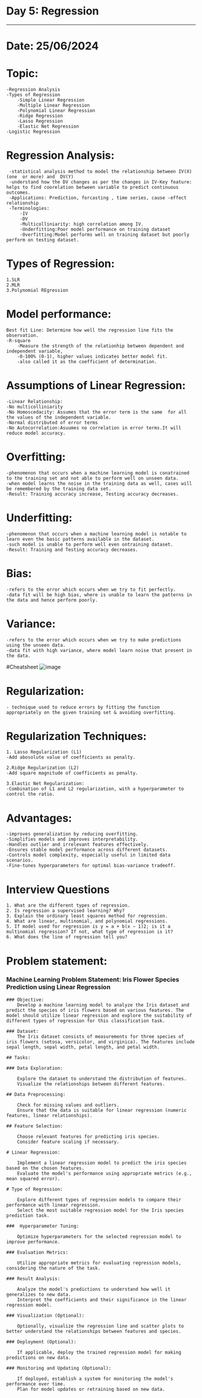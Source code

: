 
# Day 5: Regression
-----------------------------------------------
# Date: 25/06/2024
# Topic:
	-Regression Analysis
	-Types of Regression
		-Simple Linear Regression
		-Multiple Linear Regression
		-Polynomial Linear Regression
		-Ridge Regression
		-Lasso Regression
		-Elastic Net Regression
	-Logistic Regression
	
# Regression Analysis:

     -statistical analysis method to model the relationship between IV(X) (one  or more) and  DV(Y)
     -understand how the DV changes as per the changes in IV-Key feature: helps to find coorelation between variable to predict continuous outcomes.
     -Applications: Prediction, forcasting , time series, cause -effect relationship
     -Terminologies:
    	 -IV
    	 -DV
    	 -Multicolliniarity: high correlation among IV.
    	 -Underfitting:Poor model performance on training dataset
    	 -Overfitting:Model performs well on training dataset but poorly perform on testing dataset.
	 
# Types of Regression:

    1.SLR
    2.MLR
    3.Polynomial REgression

# Model performance:

    Best fit Line: Determine how well the regression line fits the observation.
    -R-square 
    	-Measure the strength of the relationhip between dependent and independent variable,
    	-0-100% (0-1), higher values indicates better model fit.
    	-also called it as the coefficient of determination.
	
	
# Assumptions of Linear Regression:

    -Linear Relationship:
    -No multicolliniarity
    -No Homoscedacity: Assumes that the error term is the same  for all the values of the independent variable.
    -Normal distributed of error terms
    -No Autocorrelation:Asuumes no correlation in error terms.It will reduce model accuracy.
	
# Overfitting:

	-phenomenon that occurs when a machine learning model is conatrained to the training set and not able to perform well on unseen data.
	-when model learns the noise in the training data as well, cases will be remembered by the training data set.
	-Result: Training accuracy increase, Testing accuracy decreases.
	

# Underfitting:

	-phenomenon that occurs when a machine learning model is notable to learn even the basic patterns available in the dataset.
	-such model is unable to perform well even ontraining dataset.
	-Result: Training and Testing accuracy decreases.
	
	
# Bias:

	-refers to the error which occurs when we try to fit perfectly.
	-data fit will be high bias, where is unable to learn the patterns in the data and hence perform poorly.
	
# Variance:

	-refers to the error which occurs when we try to make predictions using the unseen data.
	-data fit with high variance, where model learn noise that present in the data.

#Cheatsheet
![image](https://github.com/Kiranwaghmare123/PG-DBDA-MAR2024/assets/72081819/19ededea-22ed-446d-93d2-eae8aa7e1f2a)

# Regularization:

	- technique used to reduce errors by fitting the function appropriately on the given training set & avoiding overfitting.

# Regularization Techniques:
	
	1. Lasso Regularization (L1)
	-Add abosolute value of coefficients as penalty.
	
	2.Ridge Regularization (L2)
	-Add square magnitude of coefficients as penalty.
	
	3.Elastic Net Regularization:
	-Combination of L1 and L2 regularization, with a hyperparameter to control the ratio.


# Advantages:

	-improves generalization by reducing overfitting.
	-Simplifies models and improves interpretability.
	-Handles outlier and irrelevant features effectively.
	-Ensures stable model performance across different datasets.
	-Controls model complexity, especially useful in limited data scenarios.
	-Fine-tunes hyperparameters for optimal bias-variance tradeoff.

# Interview Questions

    1. What are the different types of regression.
    2. Is regression a supervised learning? Why?
    3. Explain the ordinary least squares method for regression.
    4. What are linear, multinomial, and polynomial regressions.
    5. If model used for regression is y = a + b(x − 1)2; is it a multinomial regression? If not, what type of regression is it?
    6. What does the line of regression tell you?

# Problem statement:

### Machine Learning Problem Statement: Iris Flower Species Prediction using Linear Regression

    ### Objective:
        Develop a machine learning model to analyze the Iris dataset and predict the species of iris flowers based on various features. The model should utilize linear regression and explore the suitability of different types of regression for this classification task.

    ### Dataset:
        The Iris dataset consists of measurements for three species of iris flowers (setosa, versicolor, and virginica). The features include sepal length, sepal width, petal length, and petal width.
    
    ## Tasks:
    
    ### Data Exploration:
    
        Explore the dataset to understand the distribution of features.
        Visualize the relationships between different features.
  
    ## Data Preprocessing:
    
        Check for missing values and outliers.
        Ensure that the data is suitable for linear regression (numeric features, linear relationships).
    
    ## Feature Selection:
    
        Choose relevant features for predicting iris species.
        Consider feature scaling if necessary.

    # Linear Regression:
    
        Implement a linear regression model to predict the iris species based on the chosen features.
        Evaluate the model's performance using appropriate metrics (e.g., mean squared error).
        
    # Type of Regression:
    
        Explore different types of regression models to compare their performance with linear regression.
        Select the most suitable regression model for the Iris species prediction task.
        
    ###  Hyperparameter Tuning:
    
        Optimize hyperparameters for the selected regression model to improve performance.
    
    ### Evaluation Metrics:
    
        Utilize appropriate metrics for evaluating regression models, considering the nature of the task.
        
    ### Result Analysis:
    
        Analyze the model's predictions to understand how well it generalizes to new data.
        Interpret the coefficients and their significance in the linear regression model.
    
    ### Visualization (Optional):
    
        Optionally, visualize the regression line and scatter plots to better understand the relationships between features and species.
    
    ### Deployment (Optional):
    
        If applicable, deploy the trained regression model for making predictions on new data.

    ### Monitoring and Updating (Optional):
    
        If deployed, establish a system for monitoring the model's performance over time.
        Plan for model updates or retraining based on new data.
